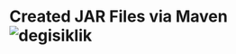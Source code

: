 # Created JAR Files via Maven![degisiklik](https://user-images.githubusercontent.com/115929641/205463458-636ccca9-b139-4772-a4ef-0083460418ec.png)

